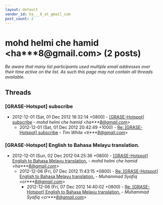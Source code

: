 ```yaml
---
layout: default
sender_id: ha___8_at_gmail_com
post_count: 2
---
```


# mohd helmi che hamid <ha***8<span>@</span>gmail.com> (2 posts)

_Be aware that many list participants used multiple email addresses over their time active on the list. As such this page may not contain all threads available._

## Threads

### [GRASE-Hotspot] subscribe
+ 2012-12-01 (Sat, 01 Dec 2012 18:32:14 +0800) - [[GRASE-Hotspot] subscribe](/archive/2012/12/fc55db6271057ac5fd82dd96137cf56cb90e71c2b526477daf5edf6e41b0ae79) - _mohd helmi che hamid \<ha***8@gmail.com\>_
  + 2012-12-01 (Sat, 01 Dec 2012 20:42:49 +1000) - [Re: [GRASE-Hotspot] subscribe](/archive/2012/12/b1f1b261b40cb0819ae6c28eef904c7cc79a668a4cdee9be20018bfa45f8d0ce) - _Tim White \<ti***8@gmail.com\>_

### [GRASE-Hotspot] English to Bahasa Melayu translation.
+ 2012-12-01 (Sun, 02 Dec 2012 04:25:36 +0800) - [[GRASE-Hotspot] English to Bahasa Melayu translation.](/archive/2012/12/439b5fafcdfeba7e5a7f15d47809cf8b904f83889c7118b135a2dd2cde431477) - _mohd helmi che hamid \<ha***8@gmail.com\>_
  + 2012-12-06 (Fri, 07 Dec 2012 11:43:15 +0800) - [Re: [GRASE-Hotspot] English to Bahasa Melayu translation.](/archive/2012/12/191f9ba8725b76b5f7558b57b401ff1dea753b707ff02e8e4bef50cd79b5b82e) - _Muhammad Syafiq \<cr***8@gmail.com\>_
    + 2012-12-06 (Fri, 07 Dec 2012 14:40:02 +0800) - [Re: [GRASE-Hotspot] English to Bahasa Melayu translation.](/archive/2012/12/e4c02ed34c29625fad4c5b42392d3f57518963b4b181fe384b87b98dc620b0e3) - _Muhammad Syafiq \<cr***8@gmail.com\>_

